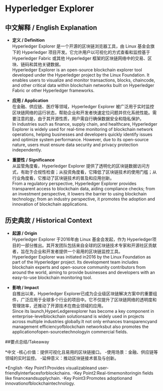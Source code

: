 # Hyperledger Explorer

## 中文解释 / English Explanation

* **定义 / Definition**  
  Hyperledger Explorer 是一个开源的区块链浏览器工具，由 Linux 基金会旗下的 Hyperledger 项目开发。它允许用户以可视化的方式查看和监控基于 Hyperledger Fabric 或其他 Hyperledger 框架的区块链网络中的交易、区块、链码和其他关键数据。  
  Hyperledger Explorer is an open-source blockchain explorer tool developed under the Hyperledger project by the Linux Foundation. It enables users to visualize and monitor transactions, blocks, chaincode, and other critical data within blockchain networks built on Hyperledger Fabric or other Hyperledger frameworks.

* **应用 / Application**  
  在金融、供应链、医疗等领域，Hyperledger Explorer 被广泛用于实时监控区块链网络的运行状态，帮助企业和开发者快速定位问题并优化系统性能。需要注意的是，由于其开源性质，用户需自行确保数据安全和隐私保护。  
  In industries such as finance, supply chain, and healthcare, Hyperledger Explorer is widely used for real-time monitoring of blockchain network operations, helping businesses and developers quickly identify issues and optimize system performance. However, due to its open-source nature, users must ensure data security and privacy protection independently.

* **重要性 / Significance**  
  从监管角度看，Hyperledger Explorer 提供了透明化的区块链数据访问方式，有助于合规性检查；从投资角度看，它降低了区块链技术的使用门槛；从行业角度看，它推动了区块链技术的普及和应用创新。  
  From a regulatory perspective, Hyperledger Explorer provides transparent access to blockchain data, aiding compliance checks; from an investment perspective, it lowers the barrier to using blockchain technology; from an industry perspective, it promotes the adoption and innovation of blockchain applications.

## 历史典故 / Historical Context

* **起源 / Origin**  
  Hyperledger Explorer 于2016年由 Linux 基金会发起，作为 Hyperledger项目的一部分推出。其开发团队包括来自全球的区块链技术专家和开源社区贡献者，旨在为企业和开发者提供一个易用的区块链监控工具。  
  Hyperledger Explorer was initiated in2016 by the Linux Foundation as part of the Hyperledger project. Its development team includes blockchain experts and open-source community contributors from around the world, aiming to provide businesses and developers with an easy-to-use blockchain monitoring tool.

* **影响 / Impact**  
  自推出以来，Hyperledger Explorer已成为企业级区块链解决方案中的重要组件，广泛应用于全球多个行业的项目中。它不仅提升了区块链网络的透明度和管理效率，还推动了开源技术在商业领域的应用。  
Since its launch,HyperLedgerexplorer has become a key component in enterprise-levelblockchain solutionsand is widely used in projects across multiple industries globally.It not only enhances transparencyand management efficiencyofblockchain networksbut also promotes the applicationofopen-sourcetechnologyin commercial fields.

##要点总结/Takeaway

*中文
-核心价值：提供可视化且易用的区块链接口。
-使用场景：金融、供应链等领域的实时监控。
-延伸意义：推动区块链接术普及与创新。

*English
-Key Point1:Provides visualizableand user-friendlyinterfacesforblockchains.
-Key Point2:Real-timemonitoringin fields like financeandsupplychain.
-Key Point3:Promotes adoptionand innovationofblockchaintechnology.